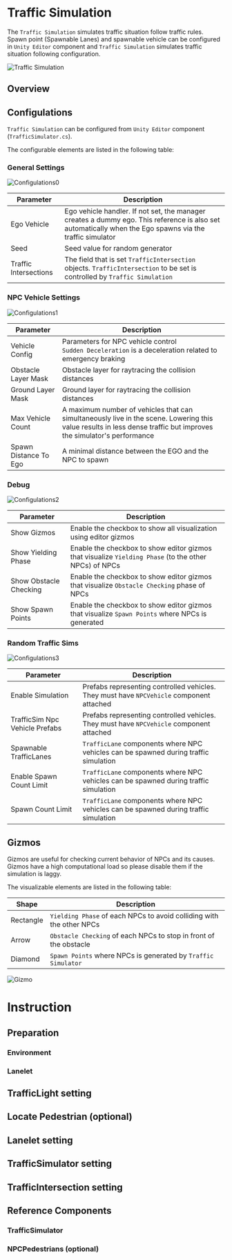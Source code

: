 # Traffic Simulation
The `Traffic Simulation` simulates traffic situation follow traffic rules. <br>
Spawn point (Spawnable Lanes) and spawnable vehicle can be configured in `Unity Editor` component and `Traffic Simulation` simulates traffic situation following configuration.

![Traffic Simulation](./top.png)

## Overview

## Configulations
`Traffic Simulation` can be configured from `Unity Editor` component (`TrafficSimulator.cs`).

The configurable elements are listed in the following table:

### General Settings

![Configulations0](./config0.png)

| Parameter | Description |
|---|---|
| Ego Vehicle | Ego vehicle handler. If not set, the manager creates a dummy ego. This reference is also set automatically when the Ego spawns via the traffic simulator |
| Seed | Seed value for random generator |
| Traffic Intersections | The field that is set `TrafficIntersection` objects. `TrafficIntersection` to be set is controlled by `Traffic Simulation` |

### NPC Vehicle Settings

![Configulations1](./config1.png)

| Parameter | Description |
|---|---|
| Vehicle Config | Parameters for NPC vehicle control<br/>`Sudden Deceleration` is a deceleration related to emergency braking |
| Obstacle Layer Mask | Obstacle layer for raytracing the collision distances |
| Ground Layer Mask | Ground layer for raytracing the collision distances |
| Max Vehicle Count | A maximum number of vehicles that can simultaneously live in the scene. Lowering this value results in less dense traffic but improves the simulator's performance |
| Spawn Distance To Ego | A minimal distance between the EGO and the NPC to spawn |

### Debug

![Configulations2](./config2.png)

| Parameter | Description |
|---|---|
| Show Gizmos | Enable the checkbox to show all visualization using editor gizmos |
| Show Yielding Phase | Enable the checkbox to show editor gizmos that visualize `Yielding Phase` (to the other NPCs) of NPCs |
| Show Obstacle Checking | Enable the checkbox to show editor gizmos that visualize `Obstacle Checking` phase of NPCs |
| Show Spawn Points | Enable the checkbox to show editor gizmos that visualize `Spawn Points` where NPCs is generated |

### Random Traffic Sims

![Configulations3](./config3.png)

| Parameter | Description |
|---|---|
| Enable Simulation | Prefabs representing controlled vehicles.<br/> They must have `NPCVehicle` component attached |
| TrafficSim Npc Vehicle Prefabs| Prefabs representing controlled vehicles.<br/> They must have `NPCVehicle` component attached |
| Spawnable TrafficLanes | `TrafficLane` components where NPC vehicles can be spawned during traffic simulation |
| Enable Spawn Count Limit | `TrafficLane` components where NPC vehicles can be spawned during traffic simulation |
| Spawn Count Limit | `TrafficLane` components where NPC vehicles can be spawned during traffic simulation |

## Gizmos
Gizmos are useful for checking current behavior of NPCs and its causes. <br>
Gizmos have a high computational load so please disable them if the simulation is laggy.

The visualizable elements are listed in the following table:

| Shape | Description |
|---|---|
| Rectangle | `Yielding Phase` of each NPCs to avoid colliding with the other NPCs |
| Arrow | `Obstacle Checking` of each NPCs to stop in front of the obstacle |
| Diamond | `Spawn Points` where NPCs is generated by `Traffic Simulator` |

![Gizmo](./gizmo.png)

# Instruction

## Preparation
### Environment
### Lanelet

## TrafficLight setting

## Locate Pedestrian (optional)

## Lanelet setting

## TrafficSimulator setting

## TrafficIntersection setting

## Reference Components
### TrafficSimulator
### NPCPedestrians (optional)